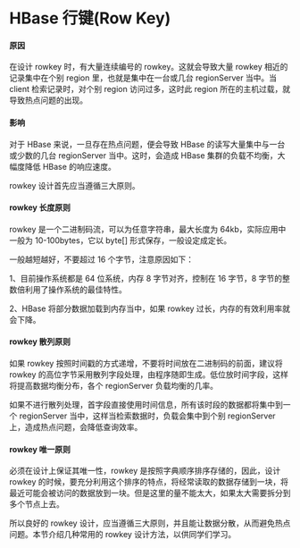 # HBase 行键(Row Key)

#### 原因

在设计 rowkey 时，有大量连续编号的 rowkey。这就会导致大量 rowkey 相近的记录集中在个别 region 里，也就是集中在一台或几台 regionServer 当中。当 client 检索记录时，对个别 region 访问过多，这时此 region 所在的主机过载，就导致热点问题的出现。

#### 影响

对于 HBase 来说，一旦存在热点问题，便会导致 HBase 的读写大量集中与一台或少数的几台 regionServer 当中。这时，会造成 HBase 集群的负载不均衡，大幅度降低 HBase 的响应速度。

rowkey 设计首先应当遵循三大原则。

#### rowkey 长度原则

rowkey 是一个二进制码流，可以为任意字符串，最大长度为 64kb，实际应用中一般为 10-100bytes，它以 byte[] 形式保存，一般设定成定长。

一般越短越好，不要超过 16 个字节，注意原因如下：

1、目前操作系统都是 64 位系统，内存 8 字节对齐，控制在 16 字节，8 字节的整数倍利用了操作系统的最佳特性。

2、HBase 将部分数据加载到内存当中，如果 rowkey 过长，内存的有效利用率就会下降。

#### rowkey 散列原则

如果 rowkey 按照时间戳的方式递增，不要将时间放在二进制码的前面，建议将 rowkey 的高位字节采用散列字段处理，由程序随即生成。低位放时间字段，这样将提高数据均衡分布，各个 regionServer 负载均衡的几率。

如果不进行散列处理，首字段直接使用时间信息，所有该时段的数据都将集中到一个 regionServer 当中，这样当检索数据时，负载会集中到个别 regionServer 上，造成热点问题，会降低查询效率。

#### rowkey 唯一原则

必须在设计上保证其唯一性，rowkey 是按照字典顺序排序存储的，因此，设计 rowkey 的时候，要充分利用这个排序的特点，将经常读取的数据存储到一块，将最近可能会被访问的数据放到一块。但是这里的量不能太大，如果太大需要拆分到多个节点上去。

所以良好的 rowkey 设计，应当遵循三大原则，并且能让数据分散，从而避免热点问题。本节介绍几种常用的 rowkey 设计方法，以供同学们学习。
